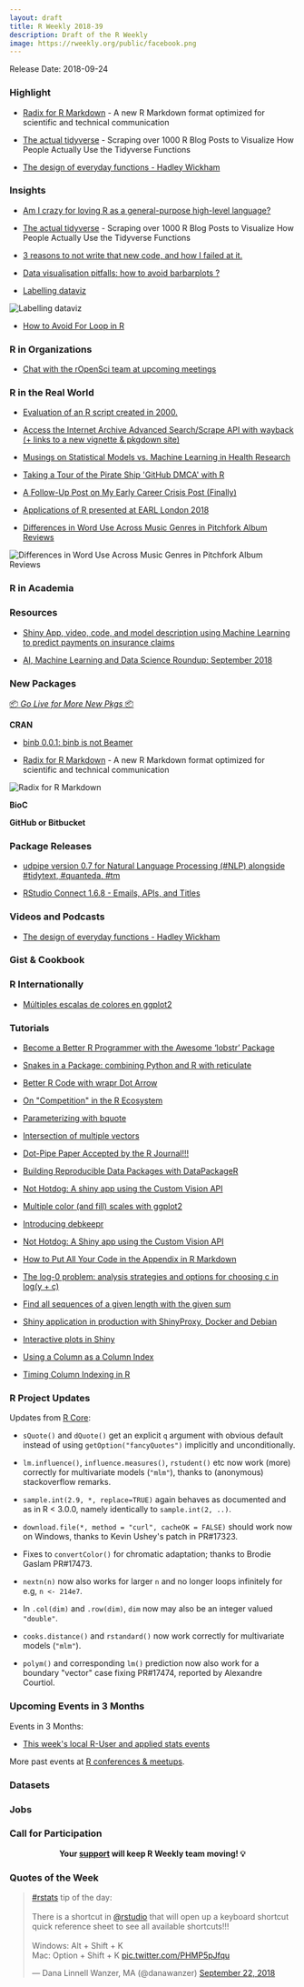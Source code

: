 ```yaml
---
layout: draft
title: R Weekly 2018-39
description: Draft of the R Weekly
image: https://rweekly.org/public/facebook.png
---
```


Release Date: 2018-09-24

###  Highlight

+ [Radix for R Markdown](https://blog.rstudio.com/2018/09/19/radix-for-r-markdown/) - A new R Markdown format optimized for scientific and technical communication

+ [The actual tidyverse](http://giorasimchoni.com/2018/09/17/2018-09-17-the-actual-tidyverse/) - Scraping over 1000 R Blog Posts to Visualize How People Actually Use the Tidyverse Functions

+ [The design of everyday functions -  Hadley Wickham](https://www.youtube.com/watch?v=fTwh9mE8jLQ)


### Insights

+ [Am I crazy for loving R as a general-purpose high-level language?](https://www.reddit.com/r/rstats/comments/9hviwd/am_i_crazy_for_loving_r_as_a_generalpurpose/)

+ [The actual tidyverse](http://giorasimchoni.com/2018/09/17/2018-09-17-the-actual-tidyverse/) - Scraping over 1000 R Blog Posts to Visualize How People Actually Use the Tidyverse Functions

+ [3 reasons to not write that new code, and how I failed at it.](https://jozefhajnala.gitlab.io/r/r904-dont-write-that-code/)

+ [Data visualisation pitfalls: how to avoid barbarplots ?](https://rtask.thinkr.fr/blog/data-visualisation-pitfalls-how-to-avoid-barbarplots/)

+ [Labelling dataviz](https://mikewk.com/post/2018-09-20-labelling-dataviz/)

![Labelling dataviz](https://mikewk.com/post/img/tick-marks-final.png)


+ [How to Avoid For Loop in R](https://statcompute.wordpress.com/2018/09/15/how-to-avoid-for-loop-in-r/)

###  R in Organizations

+ [Chat with the rOpenSci team at upcoming meetings](https://ropensci.org/blog/2018/09/21/ropensci-at-meetings/)


### R in the Real World

+ [Evaluation of an R script created in 2000. ](https://www.jumpingrivers.com/blog/r-from-the-turn-of-the-century/)


+ [Access the Internet Archive Advanced Search/Scrape API with wayback (+ links to a new vignette & pkgdown site)](https://rud.is/b/2018/09/17/access-the-internet-archive-advanced-search-scrape-api-with-wayback-a-links-to-a-new-vignette-pkgdown-site/)

+ [Musings on Statistical Models vs. Machine Learning in Health Research](http://fharrell.com/talk/mlhealth/)

+ [Taking a Tour of the Pirate Ship 'GitHub DMCA' with R](https://rud.is/b/2018/09/19/taking-a-tour-of-the-pirate-ship-github-dmca-with-r/)

+ [A Follow-Up Post on My Early Career Crisis Post (Finally)](https://yihui.name/en/2018/09/career-crisis-follow-up/)

+ [Applications of R presented at EARL London 2018](http://blog.revolutionanalytics.com/2018/09/earl-london-2018.html)

+ [Differences in Word Use Across Music Genres in Pitchfork Album Reviews](https://methodmatters.blogspot.com/2018/09/differences-in-word-use-across-music.html)

![Differences in Word Use Across Music Genres in Pitchfork Album Reviews](https://3.bp.blogspot.com/-NzNaelyOIPk/WqBHFzHGMoI/AAAAAAAAAbM/9x4Ef_N1yl4MuqneW9OCgj1Z76xT_cG9wCLcBGAs/s1600/comp_cloud_genre_blog.png)

###  R in Academia



###  Resources


+ [Shiny App, video, code, and model description using Machine Learning to predict payments on insurance claims](https://www.tychobra.com/posts/claims-ml/)

+ [AI, Machine Learning and Data Science Roundup: September 2018](http://blog.revolutionanalytics.com/2018/09/ai-roundup-september-2018.html)


###  New Packages

<p class="added-hostname"><a href="https://rweekly.org/live" target="_blank" class="externalLink">📦 <i>Go Live for More New Pkgs</i> 📦</a></p>

**CRAN**

+ [binb 0.0.1: binb is not Beamer](http://dirk.eddelbuettel.com/blog/2018/09/19#binb_0.0.1)

+ [Radix for R Markdown](https://blog.rstudio.com/2018/09/19/radix-for-r-markdown/) - A new R Markdown format optimized for scientific and technical communication

![Radix for R Markdown](https://d33wubrfki0l68.cloudfront.net/5348bf6dff2d38c059dcc9c98c7b7fb82ef9880c/0d3f7/images/2018-09-17-radix-fullscreen-layout.png)

**BioC**


**GitHub or Bitbucket**


### Package Releases

+ [udpipe version 0.7 for Natural Language Processing (#NLP) alongside #tidytext, #quanteda, #tm](http://bnosac.be/index.php/blog/81-udpipe-version-0-7-for-natural-language-processing-nlp-alongside-tidytext-quanteda-tm)

+ [RStudio Connect 1.6.8 - Emails, APIs, and Titles](https://blog.rstudio.com/2018/09/20/rstudio-connect-1-6-8-emails-apis-and-titles/)

###  Videos and Podcasts

+ [The design of everyday functions -  Hadley Wickham](https://www.youtube.com/watch?v=fTwh9mE8jLQ)

### Gist & Cookbook




### R Internationally

+ [Múltiples escalas de colores en ggplot2](https://eliocamp.github.io/codigo-r/2018/09/multiples-escalas-colores-ggplot2/)


###  Tutorials

+ [Become a Better R Programmer with the Awesome ‘lobstr’ Package](https://medium.com/analytics-vidhya/become-a-better-r-programmer-with-the-awesome-lobstr-package-af97fcd22602)

+ [Snakes in a Package: combining Python and R with reticulate](https://www.mango-solutions.com/blog/snakes-in-a-package-combining-python-and-r-with-reticulate)


+ [Better R Code with wrapr Dot Arrow](http://www.win-vector.com/blog/2018/09/better-r-code-with-wrapr-dot-arrow/)

+ [On "Competition" in the R Ecosystem](http://www.win-vector.com/blog/2018/09/on-competition-in-the-r-ecosystem/)

+ [Parameterizing with bquote](http://www.win-vector.com/blog/2018/09/parameterizing-with-bquote/)

+ [Intersection of multiple vectors](https://coolbutuseless.github.io/2018/09/17/intersection-of-multiple-vectors/)


+ [Dot-Pipe Paper Accepted by the R Journal!!!](http://www.win-vector.com/blog/2018/09/dot-pipe-paper-accepted-by-the-r-journal/)

+ [Building Reproducible Data Packages with DataPackageR](https://ropensci.org/blog/2018/09/18/datapackager/)


+ [Not Hotdog: A shiny app using the Custom Vision API](http://blog.revolutionanalytics.com/2018/09/not-hotdog-a-shiny-app-using-the-custom-vision-api.html)

+ [Multiple color (and fill) scales with ggplot2](https://eliocamp.github.io/codigo-r/2018/09/multiple-color-fill-scales-ggplot2/)


+ [Introducing debkeepr](https://jessesadler.com/post/debkeepr-intro/)


+ [Not Hotdog: A Shiny app using the Custom Vision API](http://blog.revolutionanalytics.com/2018/09/not-hotdog-a-shiny-app-using-the-custom-vision-api.html)

+ [How to Put All Your Code in the Appendix in R Markdown](https://yihui.name/en/2018/09/code-appendix/)


+ [The log-0 problem: analysis strategies and options for choosing c in log(y + c) ](https://aosmith.rbind.io/2018/09/19/the-log-0-problem/)


+ [Find all sequences of a given length with the given sum](https://coolbutuseless.github.io/2018/09/20/find-all-sequences-of-a-given-length-with-the-given-sum/)


+ [Shiny application in production with ShinyProxy, Docker and Debian](https://rtask.thinkr.fr/blog/shiny-application-in-production-with-shinyproxy-docker-and-debian/)


+ [Interactive plots in Shiny](https://rviews.rstudio.com/2018/09/20/shiny-r2d3/)


+ [Using a Column as a Column Index](http://www.win-vector.com/blog/2018/09/using-a-column-as-a-column-index/)


+ [Timing Column Indexing in R](http://www.win-vector.com/blog/2018/09/timing-column-indexing-in-r/)

<!--<div class="post-more-begi
n"></div><div class="post-more-end"></div>-->

###  R Project Updates

Updates from [R Core](http://developer.r-project.org/blosxom.cgi/R-devel/NEWS):

+ `sQuote()` and `dQuote()` get an explicit `q` argument with obvious default instead of using `getOption("fancyQuotes")` implicitly and unconditionally.

+ `lm.influence()`, `influence.measures()`, `rstudent()` etc now work (more) correctly for multivariate models (`"mlm"`), thanks to (anonymous) stackoverflow remarks.

+ `sample.int(2.9, *, replace=TRUE)` again behaves as documented and as in R < 3.0.0, namely identically to `sample.int(2, ..)`.

+ `download.file(*, method = "curl", cacheOK = FALSE)` should work now on Windows, thanks to Kevin Ushey's patch in PR#17323.

+ Fixes to `convertColor()` for chromatic adaptation; thanks to Brodie Gaslam PR#17473.

+ `nextn(n)` now also works for larger `n` and no longer loops infinitely for e.g, `n <- 214e7`.

+ In `.col(dim)` and `.row(dim)`, `dim` now may also be an integer valued `"double"`.

+ `cooks.distance()` and `rstandard()` now work correctly for multivariate models (`"mlm"`).

+ `polym()` and corresponding `lm()` prediction now also work for a boundary "vector" case fixing PR#17474, reported by Alexandre Courtiol.





###  Upcoming Events in 3 Months

Events in 3 Months:

+ [This week's local R-User and applied stats events](https://community.rstudio.com/c/irl)

More past events at [R conferences & meetups](https://conf.rweekly.org).

### Datasets




### Jobs




###  Call for Participation



<p class="hide-support added-hostname support-rweekly" style="text-align: center;font-weight: bold;">Your <a class="non-visited externalLink" href="https://www.patreon.com/rweekly" onclick="pas(this)">support</a> will keep R Weekly team moving! 💡</p>

###  Quotes of the Week

<blockquote class="twitter-tweet" data-lang="en"><p lang="en" dir="ltr"><a href="https://twitter.com/hashtag/rstats?src=hash&amp;ref_src=twsrc%5Etfw">#rstats</a> tip of the day:<br><br>There is a shortcut in <a href="https://twitter.com/rstudio?ref_src=twsrc%5Etfw">@rstudio</a> that will open up a keyboard shortcut quick reference sheet to see all available shortcuts!!!<br><br>Windows: Alt + Shift + K<br>Mac: Option + Shift + K <a href="https://t.co/PHMP5pJfqu">pic.twitter.com/PHMP5pJfqu</a></p>&mdash; Dana Linnell Wanzer, MA (@danawanzer) <a href="https://twitter.com/danawanzer/status/1043541685911748609?ref_src=twsrc%5Etfw">September 22, 2018</a></blockquote>

